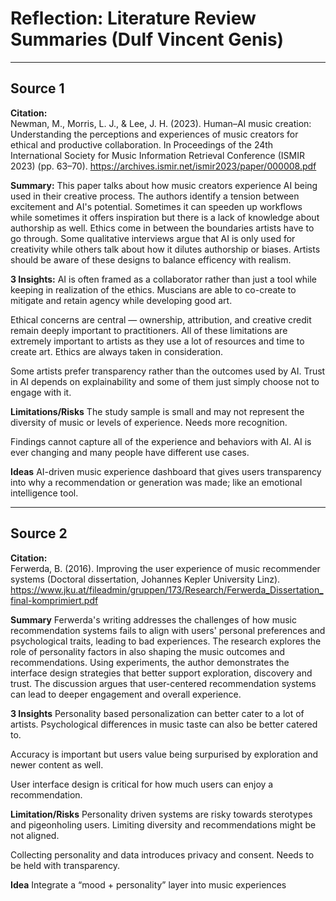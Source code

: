 # Reflection: Literature Review Summaries (Dulf Vincent Genis)

---

## Source 1
**Citation:**  
Newman, M., Morris, L. J., & Lee, J. H. (2023). Human–AI music creation: Understanding the perceptions and experiences of music creators for ethical and productive collaboration. In Proceedings of the 24th International Society for Music Information Retrieval Conference (ISMIR 2023) (pp. 63–70). https://archives.ismir.net/ismir2023/paper/000008.pdf


**Summary:**
This paper talks about how music creators experience AI being used in their creative process. The authors identify a tension between excitement and AI's potential. Sometimes it can speeden up workflows while sometimes it offers inspiration but there is a lack of knowledge about authorship as well. Ethics come in between the boundaries artists have to go through. Some qualitative interviews argue that AI is only used for creativity while others talk about how it dilutes authorship or biases. Artists should be aware of these designs to balance efficency with realism. 

**3 Insights:**
AI is often framed as a collaborator rather than just a tool while keeping in realization of the ethics. Muscians are able to co-create to mitigate and retain agency while developing good art. 

Ethical concerns are central — ownership, attribution, and creative credit remain deeply important to practitioners. All of these limitations are extremely important to artists as they use a lot of resources and time to create art. Ethics are always taken in consideration. 

Some artists prefer transparency rather than the outcomes used by AI. Trust in AI depends on explainability and some of them just simply choose not to engage with it. 

**Limitations/Risks**
The study sample is small and may not represent the diversity of music or levels of experience. Needs more recognition.

Findings cannot capture all of the experience and behaviors with AI. AI is ever changing and many people have different use cases. 

**Ideas**
AI-driven music experience dashboard that gives users transparency into why a recommendation or generation was made; like an emotional intelligence tool. 

---


## Source 2
**Citation:**  
Ferwerda, B. (2016). Improving the user experience of music recommender systems (Doctoral dissertation, Johannes Kepler University Linz). https://www.jku.at/fileadmin/gruppen/173/Research/Ferwerda_Dissertation_final-komprimiert.pdf

**Summary**
Ferwerda's writing addresses the challenges of how music recommendation systems fails to align with users' personal preferences and psychological traits, leading to bad experiences. The research explores the role of personality factors in also shaping the music outcomes and recommendations. Using experiments, the author demonstrates the interface design strategies that better support exploration, discovery and trust. The discussion argues that user-centered recommendation systems can lead to deeper engagement and overall experience. 

**3 Insights**
Personality based personalization can better cater to a lot of artists. Psychological differences in music taste can also be better catered to.

Accuracy is important but users value being surpurised by exploration and newer content as well. 

User interface design is critical for how much users can enjoy a recommendation. 

**Limitation/Risks**
Personality driven systems are risky towards sterotypes and pigeonholing users. Limiting diversity and recommendations might be not aligned. 

Collecting personality and data introduces privacy and consent. Needs to be held with transparency. 

**Idea**
Integrate a “mood + personality” layer into music experiences

